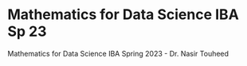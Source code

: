 # Mathematics for Data Science IBA Sp 23
 Mathematics for Data Science IBA Spring 2023 - Dr. Nasir Touheed
